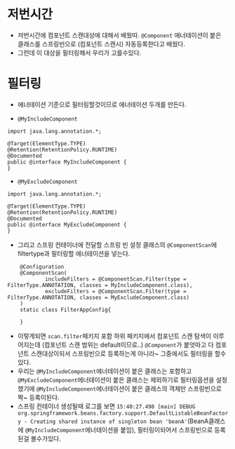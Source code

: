 # 저번시간

- 저번시간에 컴포넌트 스캔대상에 대해서 배웠따. `@Component` 애너테이션이 붙은 클래스를 스프링빈으로 (컴포넌트 스캔시) 자동등록한다고 배웠다.
- 그런데 이 대상을 필터링해서 우리가 고를수있다.

# 필터링

- 에너테이션 기준으로 필터링할것이므로 에너테이션 두개를 만든다.

- `@MyIncludeComponent`

```
import java.lang.annotation.*;

@Target(ElementType.TYPE)
@Retention(RetentionPolicy.RUNTIME)
@Documented
public @interface MyIncludeComponent {
}

```

- `@MyExcludeComponent`

```
import java.lang.annotation.*;

@Target(ElementType.TYPE)
@Retention(RetentionPolicy.RUNTIME)
@Documented
public @interface MyExcludeComponent {
}

```

- 그리고 스프링 컨테이너에 전달할 스프링 빈 설정 클래스의 `@ComponentScan`에 filtertype과 필터링할 에너테이션을 넣는다.

```
    @Configuration
    @ComponentScan(
            includeFilters = @ComponentScan.Filter(type = FilterType.ANNOTATION, classes = MyIncludeComponent.class),
            excludeFilters = @ComponentScan.Filter(type = FilterType.ANNOTATION, classes = MyExcludeComponent.class)
    )
    static class FilterAppConfig{

    }
```

- 이렇게되면 `scan.filter`패키지 포함 하위 패키지에서 컴포넌트 스캔 탐색이 이루어지는데 (컴포넌트 스캔 범위는 default이므로..) `@Component`가 붙엇따고 다 컴포넌트 스캔대상이되서 스프링빈으로 등록하는게 아니라~ 그중에서도 필터링을 할수있다.
- 우리는 `@MyIncludeComponent`에너테이션이 붙은 클래스는 포함하고 `@MyExcludeComponent`에너테이션이 붙은 클래스는 제외하기로 필터링옵션을 설정했기에 `@MyIncludeComponent`에너테이션이 붙은 클래스의 객체만 스프링빈으로 똭~ 등록이된다.
- 스프링 컨테이너 생성될때 로그를 보면
  `15:40:27.498 [main] DEBUG org.springframework.beans.factory.support.DefaultListableBeanFactory - Creating shared instance of singleton bean 'beanA'`(BeanA클래스에 `@MyIncludeComponent`에너테이션을 붙임), 필터링이되어서 스프링빈으로 등록된걸 볼수가있다.
